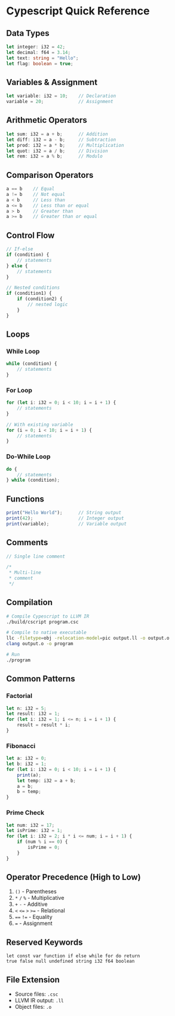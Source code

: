 # Cypescript Quick Reference

## Data Types
```typescript
let integer: i32 = 42;
let decimal: f64 = 3.14;
let text: string = "Hello";
let flag: boolean = true;
```

## Variables & Assignment
```typescript
let variable: i32 = 10;    // Declaration
variable = 20;             // Assignment
```

## Arithmetic Operators
```typescript
let sum: i32 = a + b;      // Addition
let diff: i32 = a - b;     // Subtraction  
let prod: i32 = a * b;     // Multiplication
let quot: i32 = a / b;     // Division
let rem: i32 = a % b;      // Modulo
```

## Comparison Operators
```typescript
a == b    // Equal
a != b    // Not equal
a < b     // Less than
a <= b    // Less than or equal
a > b     // Greater than
a >= b    // Greater than or equal
```

## Control Flow
```typescript
// If-else
if (condition) {
    // statements
} else {
    // statements
}

// Nested conditions
if (condition1) {
    if (condition2) {
        // nested logic
    }
}
```

## Loops

### While Loop
```typescript
while (condition) {
    // statements
}
```

### For Loop
```typescript
for (let i: i32 = 0; i < 10; i = i + 1) {
    // statements
}

// With existing variable
for (i = 0; i < 10; i = i + 1) {
    // statements
}
```

### Do-While Loop
```typescript
do {
    // statements
} while (condition);
```

## Functions
```typescript
print("Hello World");      // String output
print(42);                 // Integer output
print(variable);           // Variable output
```

## Comments
```typescript
// Single line comment

/*
 * Multi-line
 * comment
 */
```

## Compilation
```bash
# Compile Cypescript to LLVM IR
./build/cscript program.csc

# Compile to native executable
llc -filetype=obj -relocation-model=pic output.ll -o output.o
clang output.o -o program

# Run
./program
```

## Common Patterns

### Factorial
```typescript
let n: i32 = 5;
let result: i32 = 1;
for (let i: i32 = 1; i <= n; i = i + 1) {
    result = result * i;
}
```

### Fibonacci
```typescript
let a: i32 = 0;
let b: i32 = 1;
for (let i: i32 = 0; i < 10; i = i + 1) {
    print(a);
    let temp: i32 = a + b;
    a = b;
    b = temp;
}
```

### Prime Check
```typescript
let num: i32 = 17;
let isPrime: i32 = 1;
for (let i: i32 = 2; i * i <= num; i = i + 1) {
    if (num % i == 0) {
        isPrime = 0;
    }
}
```

## Operator Precedence (High to Low)
1. `()` - Parentheses
2. `*` `/` `%` - Multiplicative
3. `+` `-` - Additive  
4. `<` `<=` `>` `>=` - Relational
5. `==` `!=` - Equality
6. `=` - Assignment

## Reserved Keywords
```
let const var function if else while for do return
true false null undefined string i32 f64 boolean
```

## File Extension
- Source files: `.csc`
- LLVM IR output: `.ll`
- Object files: `.o`
